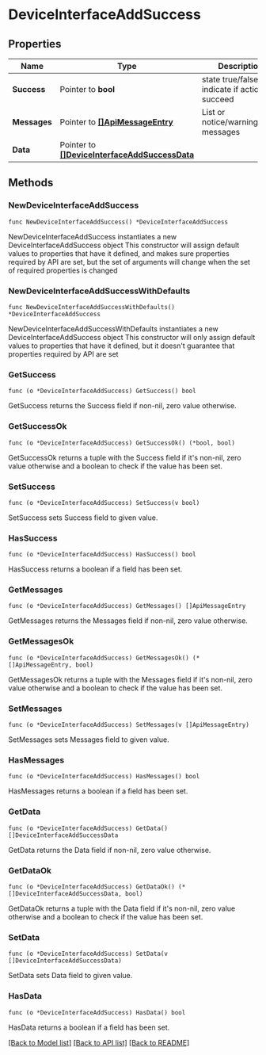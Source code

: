 # DeviceInterfaceAddSuccess

## Properties

Name | Type | Description | Notes
------------ | ------------- | ------------- | -------------
**Success** | Pointer to **bool** | state true/false indicate if action succeed | [optional] 
**Messages** | Pointer to [**[]ApiMessageEntry**](ApiMessageEntry.md) | List or notice/warning/error messages | [optional] 
**Data** | Pointer to [**[]DeviceInterfaceAddSuccessData**](DeviceInterfaceAddSuccessData.md) |  | [optional] 

## Methods

### NewDeviceInterfaceAddSuccess

`func NewDeviceInterfaceAddSuccess() *DeviceInterfaceAddSuccess`

NewDeviceInterfaceAddSuccess instantiates a new DeviceInterfaceAddSuccess object
This constructor will assign default values to properties that have it defined,
and makes sure properties required by API are set, but the set of arguments
will change when the set of required properties is changed

### NewDeviceInterfaceAddSuccessWithDefaults

`func NewDeviceInterfaceAddSuccessWithDefaults() *DeviceInterfaceAddSuccess`

NewDeviceInterfaceAddSuccessWithDefaults instantiates a new DeviceInterfaceAddSuccess object
This constructor will only assign default values to properties that have it defined,
but it doesn't guarantee that properties required by API are set

### GetSuccess

`func (o *DeviceInterfaceAddSuccess) GetSuccess() bool`

GetSuccess returns the Success field if non-nil, zero value otherwise.

### GetSuccessOk

`func (o *DeviceInterfaceAddSuccess) GetSuccessOk() (*bool, bool)`

GetSuccessOk returns a tuple with the Success field if it's non-nil, zero value otherwise
and a boolean to check if the value has been set.

### SetSuccess

`func (o *DeviceInterfaceAddSuccess) SetSuccess(v bool)`

SetSuccess sets Success field to given value.

### HasSuccess

`func (o *DeviceInterfaceAddSuccess) HasSuccess() bool`

HasSuccess returns a boolean if a field has been set.

### GetMessages

`func (o *DeviceInterfaceAddSuccess) GetMessages() []ApiMessageEntry`

GetMessages returns the Messages field if non-nil, zero value otherwise.

### GetMessagesOk

`func (o *DeviceInterfaceAddSuccess) GetMessagesOk() (*[]ApiMessageEntry, bool)`

GetMessagesOk returns a tuple with the Messages field if it's non-nil, zero value otherwise
and a boolean to check if the value has been set.

### SetMessages

`func (o *DeviceInterfaceAddSuccess) SetMessages(v []ApiMessageEntry)`

SetMessages sets Messages field to given value.

### HasMessages

`func (o *DeviceInterfaceAddSuccess) HasMessages() bool`

HasMessages returns a boolean if a field has been set.

### GetData

`func (o *DeviceInterfaceAddSuccess) GetData() []DeviceInterfaceAddSuccessData`

GetData returns the Data field if non-nil, zero value otherwise.

### GetDataOk

`func (o *DeviceInterfaceAddSuccess) GetDataOk() (*[]DeviceInterfaceAddSuccessData, bool)`

GetDataOk returns a tuple with the Data field if it's non-nil, zero value otherwise
and a boolean to check if the value has been set.

### SetData

`func (o *DeviceInterfaceAddSuccess) SetData(v []DeviceInterfaceAddSuccessData)`

SetData sets Data field to given value.

### HasData

`func (o *DeviceInterfaceAddSuccess) HasData() bool`

HasData returns a boolean if a field has been set.


[[Back to Model list]](../README.md#documentation-for-models) [[Back to API list]](../README.md#documentation-for-api-endpoints) [[Back to README]](../README.md)


